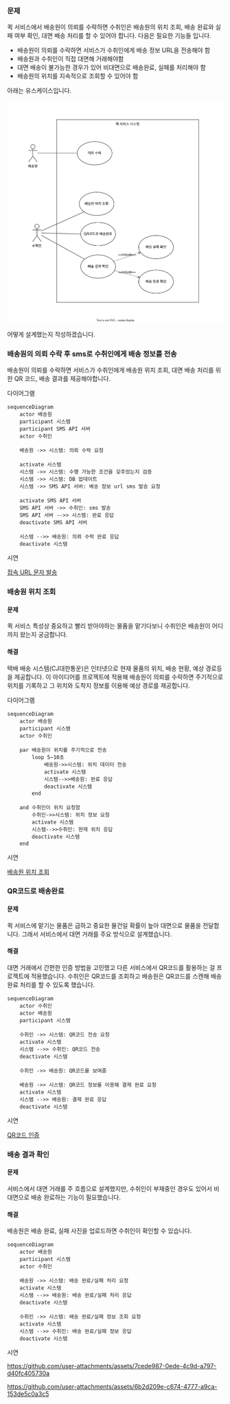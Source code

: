### 문제

퀵 서비스에서 배송원이 의뢰를 수락하면 수취인은 배송원의 위치 조회, 배송 완료와 실패 여부 확인, 대면 배송 처리를 할 수 있어야 합니다. 다음은 필요한 기능들 입니다.

- 배송원이 의뢰를 수락하면 서비스가 수취인에게 배송 정보 URL을 전송해야 함
- 배송원과 수취인이 직접 대면해 거래해야함
- 대면 배송이 불가능한 경우가 있어 비대면으로 배송완료, 실패를 처리해야 함
- 배송원의 위치를 지속적으로 조회할 수 있어야 함

아래는 유스케이스입니다.

![주요 유스케이스](<delivery process.drawio.svg>)

어떻게 설계했는지 작성하겠습니다.

### 배송원의 의뢰 수락 후 sms로 수취인에게 배송 정보를 전송

배송원이 의뢰를 수락하면 서비스가 수취인에게 배송원 위치 조회, 대면 배송 처리를 위한 QR 코드, 배송 결과를 제공해야합니다.

다이어그램

```mermaid
sequenceDiagram
    actor 배송원
    participant 시스템
    participant SMS API 서버
    actor 수취인

    배송원 ->> 시스템: 의뢰 수락 요청
    
    activate 시스템
    시스템 ->> 시스템: 수행 가능한 조건을 갖추었는지 검증
    시스템 ->> 시스템: DB 업데이트
    시스템 ->> SMS API 서버: 배송 정보 url sms 발송 요청
    
    activate SMS API 서버
    SMS API 서버 ->> 수취인: sms 발송
    SMS API 서버 -->> 시스템: 완료 응답
    deactivate SMS API 서버

    시스템 -->> 배송원: 의뢰 수락 완료 응답
    deactivate 시스템
```

시연

[접속 URL 문자 발송](https://github.com/user-attachments/assets/c77f2e0e-df44-4aee-b45c-1118bd8c47ec)

### 배송원 위치 조회

#### 문제

퀵 서비스 특성상 중요하고 빨리 받아야하는 물품을 맡기다보니 수취인은 배송원이 어디까지 왔는지 궁금합니다.

#### 해결

택배 배송 시스템(CJ대한통운)은 인터넷으로 현재 물품의 위치, 배송 현황, 예상 경로등을 제공합니다. 이 아이디어를 프로젝트에 적용해 배송원이 의뢰를 수락하면 주기적으로 위치를 기록하고 그 위치와 도착지 정보를 이용해 예상 경로를 제공합니다.

다이어그램

```mermaid
sequenceDiagram
    actor 배송원
    participant 시스템 
    actor 수취인

    par 배송원이 위치를 주기적으로 전송
        loop 5~10초
            배송원->>시스템: 위치 데이터 전송
            activate 시스템
            시스템-->>배송원: 완료 응답
            deactivate 시스템
        end

    and 수취인이 위치 요청함
        수취인->>시스템: 위치 정보 요청
        activate 시스템
        시스템-->>수취인: 현재 위치 응답
        deactivate 시스템
    end
```

시연

[배송원 위치 조회](https://github.com/user-attachments/assets/3fdd8274-9d69-48ae-beec-14629b16c9cb)

### QR코드로 배송완료

#### 문제

퀵 서비스에 맡기는 물품은 급하고 중요한 물건일 확률이 높아 대면으로 물품을 전달합니다. 그래서 서비스에서 대면 거래를 주요 방식으로 설계했습니다.

#### 해결

대면 거래에서 간편한 인증 방법을 고민했고 다른 서비스에서 QR코드를 활용하는 걸 프로젝트에 적용했습니다. 수취인은 QR코드를 조회하고 배송원은 QR코드를 스캔해 배송 완료 처리를 할 수 있도록 했습니다.

```mermaid
sequenceDiagram
    actor 수취인
    actor 배송원
    participant 시스템 

    수취인 ->> 시스템: QR코드 전송 요청
    activate 시스템
    시스템 -->> 수취인: QR코드 전송
    deactivate 시스템

    수취인 ->> 배송원: QR코드를 보여줌

    배송원 ->> 시스템: QR코드 정보를 이용해 결제 완료 요청
    activate 시스템
    시스템 -->> 배송원: 결제 완료 응답
    deactivate 시스템
```

시연

[QR코드 인증](https://github.com/user-attachments/assets/a209e2c2-4f9a-4c19-bb69-af7f10539b13)

### 배송 결과 확인

#### 문제

서비스에서 대면 거래를 주 흐름으로 설계했지만, 수취인이 부재중인 경우도 있어서 비대면으로 배송 완료하는 기능이 필요했습니다.

#### 해결

배송원은 배송 완료, 실패 사진을 업로드하면 수취인이 확인할 수 있습니다.

```mermaid
sequenceDiagram
    actor 배송원
    participant 시스템 
    actor 수취인    

    배송원 ->> 시스템: 배송 완료/실패 처리 요청
    activate 시스템
    시스템 -->> 배송원: 배송 완료/실패 처리 응답
    deactivate 시스템
    
    수취인 ->> 시스템: 배송 완료/실패 정보 조회 요청
    activate 시스템
    시스템 -->> 수취인: 배송 완료/실패 정보 응답
    deactivate 시스템
```

시연

https://github.com/user-attachments/assets/7cede987-0ede-4c9d-a797-d40fc405730a

https://github.com/user-attachments/assets/6b2d209e-c674-4777-a9ca-153de5c0a3c5
